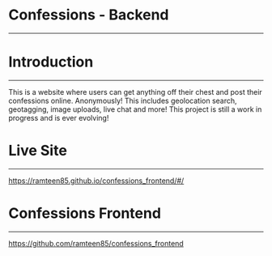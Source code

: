 # Confessions - Backend
----------------------------

# Introduction
----------------------------
This is a website where users can get anything off their chest and post their confessions online. Anonymously!
This includes geolocation search, geotagging, image uploads, live chat and more!
This project is still a work in progress and is ever evolving!

# Live Site
----------------------------
https://ramteen85.github.io/confessions_frontend/#/


# Confessions Frontend
----------------------------
https://github.com/ramteen85/confessions_frontend
